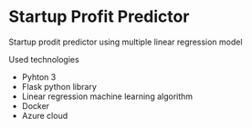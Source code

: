 # Startup Profit Predictor
 Startup prodit predictor using multiple linear regression model

Used technologies
 - Pyhton 3
 - Flask python library
 - Linear regression machine learning algorithm
 - Docker
 - Azure cloud
